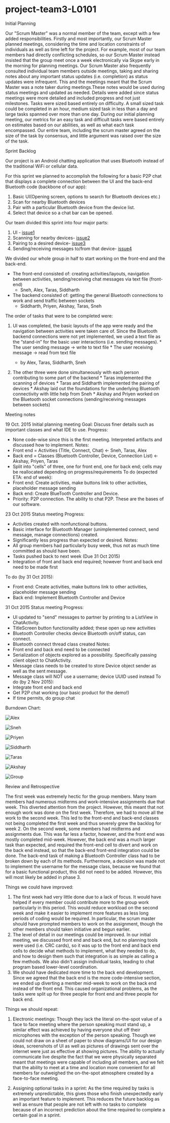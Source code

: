# project-team3-L0101

Initial Planning

Our "Scrum Master" was a normal member of the team, except with a few added responsibilities. Firstly and most importantly, our Scrum Master planned meetings, considering the time and location constraints of individuals as well as time left for the project. For example, most of our team members had directly conflicting schedules, so our Scrum Master instead insisted that the group meet once a week electronically via Skype early in the morning for planning meetings. Our Scrum Master also frequently consulted individual team members outside meetings, taking and sharing notes about any important status updates (i.e. completion) as status updates were infrequent. This and the meetings meant that the Scrum Master was a note taker during meetings.These notes would be used during status meetings and updated as needed. Details were added since status meetings were more detailed and included progress and not just milestones. Tasks were sized based entirely on difficulty. A small sized task could be completed in an hour, medium sized task in less than a day and large tasks spanned over  more than one day. During our initial planning meeting, our metrics for an easy task and difficult tasks were based entirely on estimates based on our abilities, as well as what each task encompassed. Our entire team, including the scrum master agreed on the size of the task by consensus, and little argument was raised over the size of the task.


Sprint Backlog

Our project is an Android chatting application that uses Bluetooth instead of the traditional WiFi or cellular data.

For this sprint we planned to accomplish the following for a basic P2P chat that displays a complete connection between the UI and the back-end Bluetooth code (backbone of our app):
1. Basic UI(Opening screen, options to search for Bluetooth devices etc.)
2. Scan for nearby Bluetooth devices 
3. Pair with a particular Bluetooth device from the device list.
4. Select that device so a chat bar can be opened.

Our team divided this sprint into four major parts: 
1. UI - [issue1](https://github.com/csc301-fall-2015/project-team3-L0101/issues/44)
2. Scanning for nearby devices- [issue2](https://github.com/csc301-fall-2015/project-team3-L0101/issues/42)
3. Pairing to a desired device- [issue3](https://github.com/csc301-fall-2015/project-team3-L0101/issues/47)
4. Sending/receiving messages to/from that device- [issue4](https://github.com/csc301-fall-2015/project-team3-L0101/issues/45)

We divided our whole group in half to start working on the front-end and the back-end. 
* The front-end consisted of: creating activities/layouts, navigation between activities, sending/receiving chat messages via text file (front-end) 
    - Sneh, Alex, Taras, Siddharth
* The backend consisted of: getting the general Bluetooth connections to work and send traffic between sockets 
    - Siddharth, Priyen, Akshay, Taras, Sneh 

The order of tasks that were to be completed were: 

1. UI was completed, the basic layouts of the app were ready and the navigation between activities were taken care of. Since the Bluetooth backend connections were not yet implemented, we used a text file as the “stand-in” for the basic user interactions (i.e. sending messages). 
		* The user sending message → write to text file 
        * The user receiving message → read from text file 
    - by Alex, Taras, Siddharth, Sneh

2. The other three were done simultaneously with each person contributing to some part of the backend 
 		* Taras implemented the scanning of devices 
		* Taras and Siddharth implemented the pairing of devices
		* Akshay laid out the foundations for the underlying Bluetooth connectivity with little help from Sneh 
		* Akshay and Priyen worked on the Bluetooth socket connections (sending/receiving messages between sockets)  

Meeting notes

19 Oct. 2015
Initial planning meeting
Goal: Discuss finer details such as important classes and what IDE to use.
Progress: 
* None code-wise since this is the first meeting. Interpreted artifacts and discussed how to implement.
Notes:
* Front end = Activities (Title, Connect, Chat) <- Sneh, Taras, Alex
* Back end = Classes (Bluetooth Controller, Device, Connection List) <- Akshay, Priyen, Taras
* Split into "cells" of three, one for front end, one for back end; cells may be reallocated depending on progress/requirements
To do (expected ETA: end of week):
* Front end: Create activities, make buttons link to other activities, placeholder message sending
* Back end: Create BlueTooth Controller and Device.
* Priority: P2P connection. The ability to chat P2P. These are the bases of our software.

23 Oct 2015
Status meeting
Progress: 
* Activities created with nonfunctional buttons.
* Basic interface for Bluetooth Manager (unimplemented connect, send message, manage connections) created.
* Significantly less progress than expected or desired.
Notes:
* All group members had particularly busy week, thus not as much time committed as should have been.
* Tasks pushed back to next week (Due 31 Oct 2015)
* Integration of front and back end required; however front and back end need to be made first

To do (by 31 Oct 2015):
* Front end: Create activities, make buttons link to other activities, placeholder message sending
* Back end: Implement Bluetooth Controller and Device

31 Oct 2015
Status meeting
Progress:
* UI updated to "send" messages to partner by printing to a ListView in ChatActivity.
* TitleScreen button functionality added; these open up new activities
* Bluetooth Controller checks device Bluetooth on/off status, can connect.
* Bluetooth connect thread class created
Notes:
* Front end and back end need to be connected
* Serialization of objects explored as a possibility. Specifically passing client object to ChatActivity.
* Message class needs to be created to store Device object sender as well as the sent message.
* Message class will NOT use a username; device UUID used instead
To do (by 2 Nov 2015):
* Integrate front end and back end
* Get P2P chat working (our basic product for the demo!)
* If time permits, do group chat

Burndown Chart:

![Alex](/charts/Alex.png)

![Sneh](/charts/Sneh.png)

![Priyen](/charts/Priyen.png)

![Siddharth](/charts/Sidd.png)

![Taras](/charts/Taras.png)

![Akshay](/charts/Akshay.png)

![Group](/charts/Group.png)





























Review and Retrospective

The first week was extremely hectic for the group members. Many team members had numerous midterms and work-intensive assignments due that week. This diverted attention from the project. However, this meant that not enough work was done on the first week. Therefore, we had to move all the work to the second week. This led to the front-end and back-end classes not being completed the first week and thus severely grew the backlog for week 2.
On the second week, some members had midterms and assignments due. This was far less a factor, however, and the front end was mostly completed mid-week. However, the back end was a much larger task than expected, and required the front-end cell to divert and work on the back end instead, so that the back-end front-end integration could be done. The back-end task of making a Bluetooth Controller class had to be broken down by each of its methods.
Furthermore, a decision was made not to implement the username for the message class, because we found that for a basic functional product, this did not need to be added. However, this will most likely be added in phase 3.

Things we could have improved:
1. The first week had very little done due to a lack of focus. It would have helped if every member could contribute more to the group work particularly in this period. This would reduce workload on the second week and make it easier to implement more features as less long periods of coding would be required. In particular, the scrum master should have prompted members to work on the assignment, though the other members should taken initiative and begun earlier.
2. The level of detail in our meetings could be improved. In our initial meeting, we discussed front end and back end, but no planning tools were used (i.e. CRC cards), so it was up to the front end and back end cells to decide what methods to implement, what they needed to do, and how to design them such that integration is as simple as calling a few methods. We also didn't assign individual tasks, leading to chat program based lower-level coordination.
3. We should have dedicated more time to the back end development. Since we agreed that the back end is the more code-intensive section, we ended up diverting a member mid-week to work on the back end instead of the front end. This caused organizational problems, as the tasks were split up for three people for front end and three people for back end.

Things we should repeat:

1. Electronic meetings: Though they lack the literal on-the-spot value of a face to face meeting where the person speaking must stand up, a similar effect was achieved by having everyone shut off their microphones with the exception of the person speaking. Though we could not draw on a sheet of paper to show diagrams/UI for our design ideas, screenshots of UI as well as pictures of drawings sent over the internet were just as effective at showing pictures. The ability to actually communicate live despite the fact that we were physically separated meant that meetings were capable of including all members, and we felt that the ability to meet at a time and location more convenient for all members far outweighed the on-the-spot atmosphere created by a face-to-face meeting.

2. Assigning optional tasks in a sprint: As the time required by tasks is extremely unpredictable, this gives those who finish unexpectedly early an important feature to implement. This reduces the future backlog as well as ensure that people are not left with no tasks to complete because of an incorrect prediction about the time required to complete a certain goal in a sprint.
